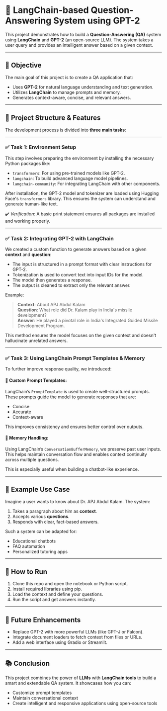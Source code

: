 # 💬 LangChain-based Question-Answering System using GPT-2

This project demonstrates how to build a **Question-Answering (QA)** system using **LangChain** and **GPT-2** (an open-source LLM). The system takes a user query and provides an intelligent answer based on a given context.

---

## 🎯 Objective

The main goal of this project is to create a QA application that:

- Uses **GPT-2** for natural language understanding and text generation.
- Utilizes **LangChain** to manage prompts and memory.
- Generates context-aware, concise, and relevant answers.

---

## 🧰 Project Structure & Features

The development process is divided into **three main tasks**:

---

### ✅ Task 1: Environment Setup

This step involves preparing the environment by installing the necessary Python packages like:

- `transformers`: For using pre-trained models like GPT-2.
- `langchain`: To build advanced language model pipelines.
- `langchain-community`: For integrating LangChain with other components.

After installation, the GPT-2 model and tokenizer are loaded using Hugging Face's `transformers` library. This ensures the system can understand and generate human-like text.

✔️ _Verification_: A basic print statement ensures all packages are installed and working properly.

---

### ✅ Task 2: Integrating GPT-2 with LangChain

We created a custom function to generate answers based on a given **context** and **question**:

- The input is structured in a prompt format with clear instructions for GPT-2.
- Tokenization is used to convert text into input IDs for the model.
- The model then generates a response.
- The output is cleaned to extract only the relevant answer.

Example:

> **Context**: About APJ Abdul Kalam  
> **Question**: What role did Dr. Kalam play in India's missile development?  
> **Answer**: He played a pivotal role in India's Integrated Guided Missile Development Program.

This method ensures the model focuses on the given context and doesn't hallucinate unrelated answers.

---

### ✅ Task 3: Using LangChain Prompt Templates & Memory

To further improve response quality, we introduced:

#### 🔹 Custom Prompt Templates:
LangChain’s `PromptTemplate` is used to create well-structured prompts. These prompts guide the model to generate responses that are:

- Concise
- Accurate
- Context-aware

This improves consistency and ensures better control over outputs.

#### 🔹 Memory Handling:
Using LangChain’s `ConversationBufferMemory`, we preserve past user inputs. This helps maintain conversation flow and enables context continuity across multiple questions.

This is especially useful when building a chatbot-like experience.

---

## 🧪 Example Use Case

Imagine a user wants to know about Dr. APJ Abdul Kalam. The system:

1. Takes a paragraph about him as **context**.
2. Accepts various **questions**.
3. Responds with clear, fact-based answers.

Such a system can be adapted for:
- Educational chatbots
- FAQ automation
- Personalized tutoring apps

---

## 🚀 How to Run

1. Clone this repo and open the notebook or Python script.
2. Install required libraries using pip.
3. Load the context and define your questions.
4. Run the script and get answers instantly.

---

## 📌 Future Enhancements

- Replace GPT-2 with more powerful LLMs (like GPT-J or Falcon).
- Integrate document loaders to fetch context from files or URLs.
- Add a web interface using Gradio or Streamlit.

---

## 📚 Conclusion

This project combines the power of **LLMs** with **LangChain tools** to build a smart and extendable QA system. It showcases how you can:

- Customize prompt templates
- Maintain conversational context
- Create intelligent and responsive applications using open-source tools
